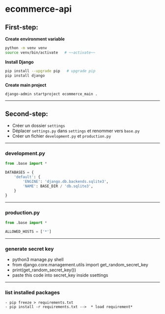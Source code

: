 # ecommerce-api

## First-step:

**Create environment variable**

``` bash
python -m venv venv
source venv/bin/activate   # ~~activate~~
```

**Install Django**

``` bash
pip install --upgrade pip   # upgrade pip
pip install django
```

**Create main project**

``` bash
django-admin startproject ecommerce_main .
```

------------------------------------------------------------------------

## Second-step:

-   Créer un dossier `settings`
-   Déplacer `settings.py` dans `settings` et renommer vers `base.py`
-   Créer un fichier `development.py` et `production.py`

------------------------------------------------------------------------

### development.py

``` python
from .base import *

DATABASES = {
    'default': {
        'ENGINE': 'django.db.backends.sqlite3',
        'NAME': BASE_DIR / 'db.sqlite3',
    }
}
```

------------------------------------------------------------------------

### production.py

``` python
from .base import *

ALLOWED_HOSTS = ['*']
```
------------------------------------------------------------------------
### generate secret key
- python3 manage.py shell
- from django.core.management.utils import get_random_secret_key
- print(get_random_secret_key())
- paste this code into secret_key inside ssettings

------------------------------------------------------------------------
### list installed packages
```
- pip freeze > requirements.txt
- pip install -r requirements.txt -->  * load requirement*
```